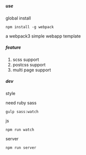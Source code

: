 ##### use

global install

```
npm install -g webpack
```

a webpack3 simple webapp template

##### feature

1. scss support
2. postcss support
3. multi page support

##### dev

style

need ruby sass

```
gulp sass:watch

```

js

```
npm run watch

```

server
```
npm run server
```

